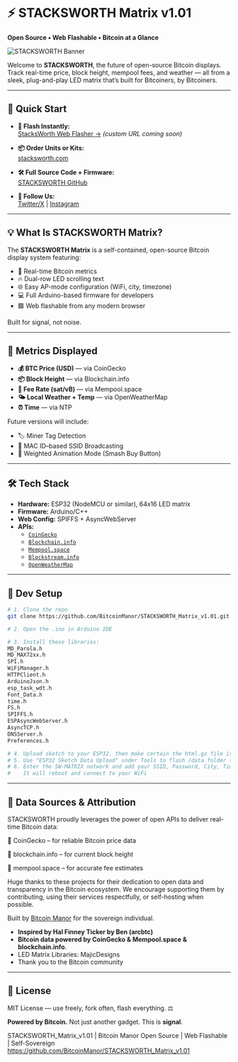 # ⚡ STACKSWORTH Matrix v1.01  
**Open Source • Web Flashable • Bitcoin at a Glance**

![STACKSWORTH Banner](https://github.com/YourUser/STACKSWORTH_Matrix_v1.01/raw/main/assets/stacksworth_banner.png)

Welcome to **STACKSWORTH**, the future of open-source Bitcoin displays.  
Track real-time price, block height, mempool fees, and weather — all from a sleek, plug-and-play LED matrix 
that’s built for Bitcoiners, by Bitcoiners.

---

## 🚀 Quick Start

- **🔌 Flash Instantly:**  
  [StacksWorth Web Flasher →](https://bitcoinmanor.github.io/BLOKDBIT_WebFlasher/) *(custom URL coming soon)*

- **📦 Order Units or Kits:**  
  [stacksworth.com](https://stacksworth.com)

- **🛠 Full Source Code + Firmware:**  
  [STACKSWORTH GitHub](https://github.com/BitcoinManor/STACKSWORTH_Matrix_v1.01)

- **🎉 Follow Us:**  
  [Twitter/X](https://x.com/BitcoinManor) | [Instagram](https://www.instagram.com/bitcoinmanor/)

---

## 💡 What Is STACKSWORTH Matrix?

The **STACKSWORTH Matrix** is a self-contained, open-source Bitcoin display system featuring:

- 🧠 Real-time Bitcoin metrics
- 🔥 Dual-row LED scrolling text
- 🌐 Easy AP-mode configuration (WiFi, city, timezone)
- 💻 Full Arduino-based firmware for developers
- 🟩 Web flashable from any modern browser

Built for signal, not noise.

---

## 🧱 Metrics Displayed

- **💰 BTC Price (USD)** — via CoinGecko  
- **📦 Block Height** — via Blockchain.info  
- **🚦 Fee Rate (sat/vB)** — via Mempool.space  
- **🌤 Local Weather + Temp** — via OpenWeatherMap  
- **⏰ Time** — via NTP

Future versions will include:
- 🏷️ Miner Tag Detection  
- 📶 MAC ID–based SSID Broadcasting  
- 🎲 Weighted Animation Mode (Smash Buy Button)

---

## 🛠 Tech Stack

- **Hardware:** ESP32 (NodeMCU or similar), 64x16 LED matrix
- **Firmware:** Arduino/C++  
- **Web Config:** SPIFFS + AsyncWebServer  
- **APIs:**
  - [`CoinGecko`](https://www.coingecko.com/en/api)
  - [`Blockchain.info`](https://blockchain.info)
  - [`Mempool.space`](https://mempool.space)
  - [`Blockstream.info`](https://blockstream.info)
  - [`OpenWeatherMap`](https://openweathermap.org)

---

## 🧰 Dev Setup

```bash
# 1. Clone the repo
git clone https://github.com/BitcoinManor/STACKSWORTH_Matrix_v1.01.git

# 2. Open the .ino in Arduino IDE

# 3. Install these libraries:
MD_Parola.h  
MD_MAX72xx.h  
SPI.h  
WiFiManager.h  
HTTPClient.h  
ArduinoJson.h  
esp_task_wdt.h  
Font_Data.h  
time.h  
FS.h  
SPIFFS.h  
ESPAsyncWebServer.h  
AsyncTCP.h  
DNSServer.h  
Preferences.h

# 4. Upload sketch to your ESP32, then make certain the html.gz file is inside the data folder
# 5. Use "ESP32 Sketch Data Upload" under Tools to flash /data folder to SPIFFS
# 6. Enter the SW-MATRIX network and add your SSID, Password, City, TimeZone and hit the Save button.
#    It will reboot and connect to your WiFi
```

---

## 🙏 Data Sources & Attribution
STACKSWORTH proudly leverages the power of open APIs to deliver real-time Bitcoin data:

💱 CoinGecko – for reliable Bitcoin price data

🧱 blockchain.info – for current block height

🚦 mempool.space – for accurate fee estimates

Huge thanks to these projects for their dedication to open data and transparency 
in the Bitcoin ecosystem.
We encourage supporting them by contributing, using their services respectfully, 
or self-hosting when possible.

Built by [Bitcoin Manor](https://bitcoinmanor.com) for the sovereign individual.

- **Inspired by Hal Finney Ticker by Ben (arcbtc)**
- **Bitcoin data powered by CoinGecko & Mempool.space & blockchain.info**.
- LED Matrix Libraries: MajicDesigns
- Thank you to the Bitcoin community

---

## 📜 License

MIT License — use freely, fork often, flash everything.
⚖️ 

**Powered by Bitcoin.** Not just another gadget. This is **signal**.

STACKSWORTH_Matrix_v1.01 | Bitcoin Manor
Open Source | Web Flashable | Self-Sovereign
https://github.com/BitcoinManor/STACKSWORTH_Matrix_v1.01

